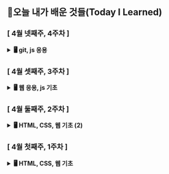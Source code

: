 ## 🚀오늘 내가 배운 것들(Today I Learned)

### [ 4월 넷째주, 4주차 ]

<details>
  <summary><b>🖥️ git, js 응용</b></summary>
  <div markdown="1">
    <ul>
      <li>24.04.23 - <a href="https://github.com/100-hours-a-week/erica-til/blob/main/April/2024-04-23.md">[ ES6 ]</a></li>
      <li>24.04.22 - <a href="https://github.com/100-hours-a-week/erica-til/blob/main/April/2024-04-22.md">[ Git, JS 용어 ]</a></li>
    </ul>
</details>

### [ 4월 셋째주, 3주차 ]

<details>
  <summary><b>🖥️ 웹 응용, js 기초</b></summary>
  <div markdown="1">
    <ul>
      <li>24.04.19 - <a href="https://github.com/100-hours-a-week/erica-til/blob/main/April/2024-04-19.md">[ 테스트 케이스 ]</a></li>
      <li>24.04.18 - <a href="https://github.com/100-hours-a-week/erica-til/blob/main/April/2024-04-18.md">[ 커뮤니티 서버 연결 ]</a></li>
      <li>24.04.17 - <a href="https://github.com/100-hours-a-week/erica-til/blob/main/April/2024-04-17.md">[ 커뮤니티 서버 구현 ]</a></li>
      <li>24.04.16 - <a href="https://github.com/100-hours-a-week/erica-til/blob/main/April/2024-04-16.md">[ router-controller-model 구조 ]</a></li>
      <li>24.04.15 - <a href="https://github.com/100-hours-a-week/erica-til/blob/main/April/2024-04-15.md">[ 웹 응용 ]</a></li>
    </ul>
</details>

### [ 4월 둘째주, 2주차 ]

<details>
  <summary><b>🖥️ HTML, CSS, 웹 기초 (2)</b></summary>
  <div markdown="1">
    <ul>
      <li>24.04.12 - <a href="https://github.com/100-hours-a-week/erica-til/blob/main/April/2024-04-12.md">[ TIL 주제 ]</a></li>
      <li>24.04.11 - <a href="https://github.com/100-hours-a-week/erica-til/blob/main/April/2024-04-11.md">[ TIL 주제 ]</a></li>
      <li>24.04.10 - <a href="https://github.com/100-hours-a-week/erica-til/blob/main/April/2024-04-10.md">[ TIL 주제 ]</a></li>
      <li>24.04.09 - <a href="https://github.com/100-hours-a-week/erica-til/blob/main/April/2024-04-09.md">[ TIL 주제 ]</a></li>
      <li>24.04.08 - <a href="https://github.com/100-hours-a-week/erica-til/blob/main/April/2024-04-08.md">[ TIL 주제 ]</a></li>
    </ul>
</details>

### [ 4월 첫째주, 1주차 ]

<details>
  <summary><b>🖥️ HTML, CSS, 웹 기초</b></summary>
  <div markdown="1">
    <ul>
      <li>24.04.05 - <a href="https://github.com/100-hours-a-week/erica-til/blob/main/April/2024-04-05.md">[ TIL 주제 ]</a></li>
      <li>24.04.04 - <a href="https://github.com/100-hours-a-week/erica-til/blob/main/April/2024-04-04.md">[ TIL 주제 ]</a></li>
      <li>24.04.03 - <a href="https://github.com/100-hours-a-week/erica-til/blob/main/April/2024-04-03.md">[ TIL 주제 ]</a></li>
    </ul>
</details>
